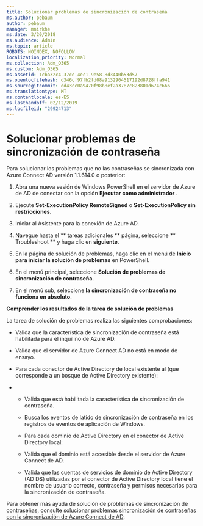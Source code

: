 ```yaml
---
title: Solucionar problemas de sincronización de contraseña
ms.author: pebaum
author: pebaum
manager: mnirkhe
ms.date: 3/20/2018
ms.audience: Admin
ms.topic: article
ROBOTS: NOINDEX, NOFOLLOW
localization_priority: Normal
ms.collection: Adm_O365
ms.custom: Adm_O365
ms.assetid: 1cba32c4-37ce-4ec1-9e58-8d3440b53d57
ms.openlocfilehash: d346cf97fb2fd08a9132904517192d8728ffa941
ms.sourcegitcommit: dd43cc0a9470f98b8ef2a3787c823801d674c666
ms.translationtype: MT
ms.contentlocale: es-ES
ms.lasthandoff: 02/12/2019
ms.locfileid: "29924713"
---
```

# <a name="troubleshoot-password-synchronization"></a>Solucionar problemas de sincronización de contraseña

Para solucionar los problemas que no las contraseñas se sincronizada con Azure Connect AD versión 1.1.614.0 o posterior:
  
1. Abra una nueva sesión de Windows PowerShell en el servidor de Azure de AD de conectar con la opción **Ejecutar como administrador** . 
    
2. Ejecute **Set-ExecutionPolicy RemoteSigned** o **Set-ExecutionPolicy sin restricciones**. 
    
3. Iniciar al Asistente para la conexión de Azure AD.
    
4. Navegue hasta el ** tareas adicionales ** página, seleccione ** Troubleshoot ** y haga clic en **siguiente**. 
    
5. En la página de solución de problemas, haga clic en el menú de **Inicio para iniciar la solución de problemas** en PowerShell. 
    
6. En el menú principal, seleccione **Solución de problemas de sincronización de contraseña**. 
    
7. En el menú sub, seleccione **la sincronización de contraseña no funciona en absoluto**. 
    
 **Comprender los resultados de la tarea de solución de problemas**
  
La tarea de solución de problemas realiza las siguientes comprobaciones:
  
- Valida que la característica de sincronización de contraseña está habilitada para el inquilino de Azure AD.
    
- Valida que el servidor de Azure Connect AD no está en modo de ensayo.
    
- Para cada conector de Active Directory de local existente al (que corresponde a un bosque de Active Directory existente):
    
- 
  - Valida que está habilitada la característica de sincronización de contraseña.
    
  - Busca los eventos de latido de sincronización de contraseña en los registros de eventos de aplicación de Windows.
    
  - Para cada dominio de Active Directory en el conector de Active Directory local:
    
  - Valida que el dominio está accesible desde el servidor de Azure Connect de AD.
    
  - Valida que las cuentas de servicios de dominio de Active Directory (AD DS) utilizadas por el conector de Active Directory local tiene el nombre de usuario correcto, contraseña y permisos necesarios para la sincronización de contraseña.
    
Para obtener más ayuda de solución de problemas de sincronización de contraseñas, consulte [solucionar problemas sincronización de contraseñas con la sincronización de Azure Connect de AD](https://docs.microsoft.com/azure/active-directory/connect/active-directory-aadconnectsync-troubleshoot-password-synchronization).
  

